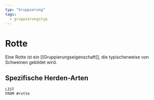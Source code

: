 ```yaml
---
typ: "Gruppierung"
tags:
  - gruppierungstyp
---
```


# Rotte

Eine Rotte ist ein [[Gruppierungseigenschaft]], die typischerweise von Schweinen gebildet wird.

## Spezifische Herden-Arten

```dataview
LIST
FROM #rotte